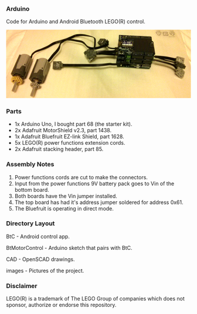 ### Arduino ###
Code for Arduino and Android Bluetooth LEGO(R) control.

![Image of Arduino](images/arduino1.png)

### Parts ###
* 1x Arduino Uno, I bought part 68 (the starter kit).
* 2x Adafruit MotorShield v2.3, part 1438.
* 1x Adafruit Bluefruit EZ-link Shield, part 1628.
* 5x LEGO(R) power functions extension cords.
* 2x Adafruit stacking header, part 85.

### Assembly Notes ###
1. Power functions cords are cut to make the connectors.
2. Input from the power functions 9V battery pack goes to Vin of the bottom board.
3. Both boards have the Vin jumper installed.
4. The top board has had it's address jumper soldered for address 0x61.
5. The Bluefruit is operating in direct mode.

### Directory Layout ###

BtC - Android control app.

BtMotorControl - Arduino sketch that pairs with BtC.

CAD - OpenSCAD drawings.

images - Pictures of the project.

### Disclaimer ###
LEGO(R) is a trademark of The LEGO Group of companies which does not sponsor, authorize or endorse this repository.
